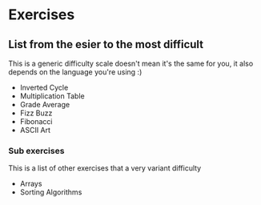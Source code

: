 # Exercises

## List from the esier to the most difficult

This is a generic difficulty scale doesn't mean it's the same for you, it also depends on the language you're using :)

- Inverted Cycle
- Multiplication Table
- Grade Average
- Fizz Buzz
- Fibonacci
- ASCII Art

### Sub exercises

This is a list of other exercises that a very variant difficulty

- Arrays
- Sorting Algorithms
